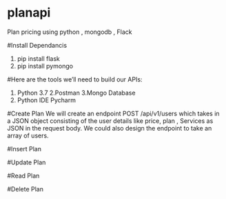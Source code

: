 # planapi
Plan pricing using python  , mongodb , Flack

#Install Dependancis

1) pip install flask
2) pip install pymongo


#Here are the tools we’ll need to build our APIs:

1. Python 3.7
2.Postman
3.Mongo Database
4. Python IDE Pycharm


#Create Plan
We will create an endpoint POST /api/v1/users which takes in a JSON object consisting of the user details like price, plan , Services as JSON in the request body. We could also design the endpoint to take an array of users.

#Insert Plan

#Update Plan

#Read Plan

#Delete Plan


